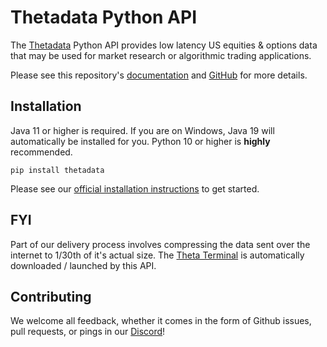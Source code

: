 # Thetadata Python API

The [Thetadata](https://thetadata.net) Python API provides low latency US equities & options data that may be used for
market research or algorithmic trading applications.

Please see this repository's [documentation](https://thetadata-api.github.io/thetadata-python) and [GitHub](https://github.com/ThetaData-API/thetadata-python) for more details.

## Installation

Java 11 or higher is required. If you are on Windows, Java 19 will automatically be installed for you. Python 10 or higher is **highly** recommended.

`pip install thetadata`

Please see our [official installation instructions](https://thetadata-api.github.io/thetadata-python/tutorials/#installation)
to get started.

## FYI

Part of our delivery process involves compressing the data sent over the internet to 1/30th of it's actual size. The [Theta Terminal](https://http-docs.thetadata.us/docs/theta-data-rest-api-v2/pmaq5r1wq98zk-introduction) is automatically downloaded / launched by this API.

## Contributing

We welcome all feedback, whether it comes in the form of Github issues, pull requests, or pings in our [Discord](https://discord.thetadata.us)!
